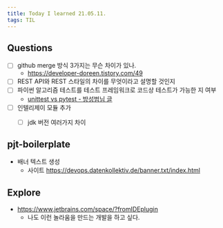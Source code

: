 ```yaml
---
title: Today I learned 21.05.11.
tags: TIL
---
```


## Questions

- [ ] github merge 방식 3가지는 무슨 차이가 있나.
  - https://developer-doreen.tistory.com/49
- [ ] REST API와 REST 스타일의 차이를 무엇이라고 설명할 것인지
- [ ] 파이썬 알고리즘 테스트를 테스트 프레임워크로 코드상 테스트가 가능한 지 여부
  - [unittest vs pytest - 방성범님 글](https://www.bangseongbeom.com/unittest-vs-pytest.html)
- [ ] 인텔리제이 모듈 추가
  - [ ] jdk 버전 여러가지 차이



## pjt-boilerplate

- 배너 텍스트 생성
  - 사이트 https://devops.datenkollektiv.de/banner.txt/index.html



## Explore

- https://www.jetbrains.com/space/?fromIDEplugin
  - 나도 이런 놀라움을 만드는 개발을 하고 싶다.